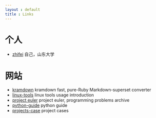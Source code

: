 ```yaml
---
layout : default
title : Links
---
```


# 个人

* [zhifei](http://zhifeiding.github.io) 自己，山东大学

# 网站

* [kramdown](http://http://kramdown.gettalong.org/) kramdown fast, pure-Ruby Markdown-superset converter
* [linux-tools](http://linuxtools-rst.readthedocs.org/) linux tools usage
  introduction
* [project euler](https://projecteuler.net)  project euler, programming problems archive  
* [python-guide](http://docs.python-guide.org/) python guide
* [projects-case](http://ideabook.phodal.com/) project cases  
